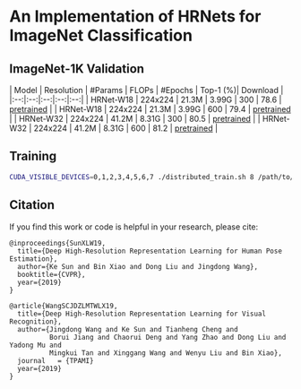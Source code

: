 # An Implementation of HRNets for ImageNet Classification


## ImageNet-1K Validation
| Model | Resolution | #Params | FLOPs |  #Epochs | Top-1 (%)| Download |
|:--:|:--:|:--:|:--:|:--:|
| HRNet-W18 | 224x224 | 21.3M	| 3.99G | 300 | 78.6 | [pretrained]() |
| HRNet-W18 | 224x224 | 21.3M	| 3.99G | 600 | 79.4 | [pretrained]() |
| HRNet-W32 | 224x224 | 41.2M	| 8.31G | 300 | 80.5 | [pretrained]() |
| HRNet-W32 | 224x224 | 41.2M	| 8.31G | 600 | 81.2 | [pretrained]() |

## Training
```bash
CUDA_VISIBLE_DEVICES=0,1,2,3,4,5,6,7 ./distributed_train.sh 8 /path/to/imagenet/ --model hrnet32
```

## Citation
If you find this work or code is helpful in your research, please cite:
````
@inproceedings{SunXLW19,
  title={Deep High-Resolution Representation Learning for Human Pose Estimation},
  author={Ke Sun and Bin Xiao and Dong Liu and Jingdong Wang},
  booktitle={CVPR},
  year={2019}
}

@article{WangSCJDZLMTWLX19,
  title={Deep High-Resolution Representation Learning for Visual Recognition},
  author={Jingdong Wang and Ke Sun and Tianheng Cheng and 
          Borui Jiang and Chaorui Deng and Yang Zhao and Dong Liu and Yadong Mu and 
          Mingkui Tan and Xinggang Wang and Wenyu Liu and Bin Xiao},
  journal   = {TPAMI}
  year={2019}
}
````
